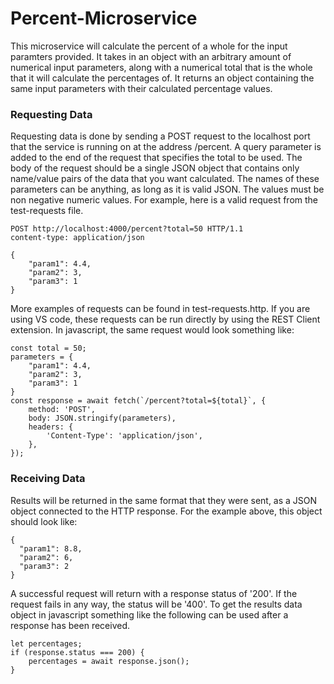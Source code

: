 # Percent-Microservice
This microservice will calculate the percent of a whole for the input paramters provided.
It takes in an object with an arbitrary amount of numerical input parameters, along with a numerical total that is the whole that it will calculate the percentages of.
It returns an object containing the same input parameters with their calculated percentage values.

### Requesting Data
Requesting data is done by sending a POST request to the localhost port that the service is running on at the address /percent. A query parameter is added to the end of the request that specifies the total to be used. The body of the request should be a single JSON object that contains only name/value pairs of the data that you want calculated. The names of these parameters can be anything, as long as it is valid JSON. The values must be non negative numeric values.
For example, here is a valid request from the test-requests file. 
```
POST http://localhost:4000/percent?total=50 HTTP/1.1
content-type: application/json

{
    "param1": 4.4,
    "param2": 3,
    "param3": 1
}
```
More examples of requests can be found in test-requests.http. If you are using VS code, these requests can be run directly by using the REST Client extension.
In javascript, the same request would look something like:
```
const total = 50;
parameters = {
    "param1": 4.4,
    "param2": 3,
    "param3": 1
}
const response = await fetch(`/percent?total=${total}`, {
    method: 'POST',
    body: JSON.stringify(parameters),
    headers: {
        'Content-Type': 'application/json',
    },
});
```

### Receiving Data
Results will be returned in the same format that they were sent, as a JSON object connected to the HTTP response. For the example above, this object should look like:
```
{
  "param1": 8.8,
  "param2": 6,
  "param3": 2
}
```
A successful request will return with a response status of '200'. If the request fails in any way, the status will be '400'. 
To get the results data object in javascript something like the following can be used after a response has been received.
```
let percentages;
if (response.status === 200) {
    percentages = await response.json();
}
```